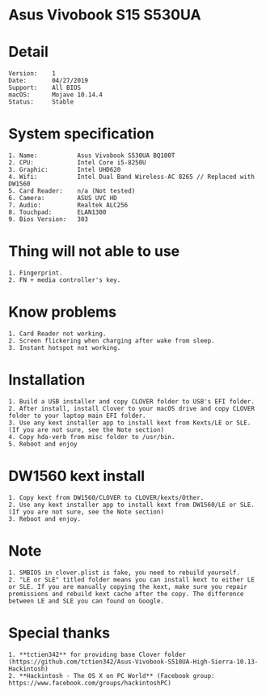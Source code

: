 # Asus Vivobook S15 S530UA

# Detail

	Version:	1
	Date:		04/27/2019
	Support:	All BIOS
	macOS:		Mojave 10.14.4
	Status:		Stable

# System specification

	1. Name:           Asus Vivobook S530UA BQ100T
	2. CPU:            Intel Core i5-8250U
	3. Graphic:        Intel UHD620
	4. Wifi:           Intel Dual Band Wireless-AC 8265 // Replaced with DW1560
	5. Card Reader:    n/a (Not tested)
	6. Camera:         ASUS UVC HD
	7. Audio:          Realtek ALC256
	8. Touchpad:       ELAN1300
	9. Bios Version:   303

# Thing will not able to use

	1. Fingerprint.
	2. FN + media controller's key.

# Know problems

	1. Card Reader not working.
	2. Screen flickering when charging after wake from sleep.
	3. Instant hotspot not working.
	
# Installation
	1. Build a USB installer and copy CLOVER folder to USB's EFI folder.
	2. After install, install Clover to your macOS drive and copy CLOVER folder to your laptop main EFI folder.
	3. Use any kext installer app to install kext from Kexts/LE or SLE. (If you are not sure, see the Note section)
	4. Copy hda-verb from misc folder to /usr/bin.
	5. Reboot and enjoy
	
# DW1560 kext install
	1. Copy kext from DW1560/CLOVER to CLOVER/kexts/Other.
	2. Use any kext installer app to install kext from DW1560/LE or SLE. (If you are not sure, see the Note section)
	3. Reboot and enjoy.

# Note

	1. SMBIOS in clover.plist is fake, you need to rebuild yourself.
	2. "LE or SLE" titled folder means you can install kext to either LE or SLE. If you are manually copying the kext, make sure you repair premissions and rebuild kext cache after the copy. The difference between LE and SLE you can found on Google.
	
# Special thanks
	1. **tctien342** for providing base Clover folder (https://github.com/tctien342/Asus-Vivobook-S510UA-High-Sierra-10.13-Hackintosh)
	2. **Hackintosh - The OS X on PC World** (Facebook group: https://www.facebook.com/groups/hackintoshPC)
